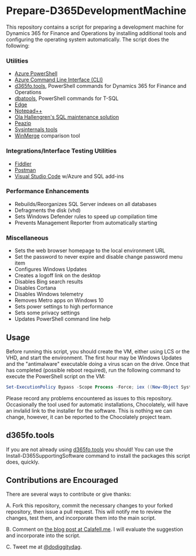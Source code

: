 # Prepare-D365DevelopmentMachine
This repository contains a script for preparing a development machine for Dynamics 365 for Finance and Operations by installing additional tools and configuring the operating system automatically.  The script does the following:

### Utilities
*	[Azure PowerShell](https://docs.microsoft.com/en-us/powershell/azure/overview?view=azurermps-6.11.0)
*	[Azure Command Line Interface (CLI)](https://docs.microsoft.com/en-us/cli/azure/get-started-with-azure-cli?view=azure-cli-latest)
*	[d365fo.tools](https://github.com/d365collaborative/d365fo.tools), PowerShell commands for Dynamics 365 for Finance and Operations
*	[dbatools](https://dbatools.io/), PowerShell commands for T-SQL
*	[Edge](https://www.microsoft.com/en-us/edge)
*	[Notepad++](https://notepad-plus-plus.org/)
*	[Ola Hallengren's SQL maintenance solution](https://ola.hallengren.com/)
*	[Peazip](http://www.peazip.org/)
*	[Sysinternals tools](https://docs.microsoft.com/en-us/sysinternals/)
*	[WinMerge](http://winmerge.org/) comparison tool

### Integrations/Interface Testing Utilities
*	[Fiddler](https://www.telerik.com/fiddler)
*	[Postman](https://www.getpostman.com/)
*	[Visual Studio Code](https://code.visualstudio.com/) w/Azure and SQL add-ins

### Performance Enhancements
* Rebuilds/Reorganizes SQL Server indexes on all databases
* Defragments the disk (vhd)
* Sets Windows Defender rules to speed up compilation time
* Prevents Management Reporter from automatically starting

### Miscellaneous
* Sets the web browser homepage to the local environment URL
* Set the password to never expire and disable change password menu item
* Configures Windows Updates
* Creates a logoff link on the desktop
* Disables Bing search results
* Disables Cortana
* Disables Windows telemetry
* Removes Metro apps on Windows 10
* Sets power settings to high performance
* Sets some privacy settings
* Updates PowerShell command line help

## Usage
Before running this script, you should create the VM, either using LCS or the VHD, and start the environment.  The first hour may be Windows Updates and the "antimalware" executable doing a virus scan on the drive.  Once that has completed (possible reboot required), run the following command to execute the PowerShell script on the VM:

```powershell
Set-ExecutionPolicy Bypass -Scope Process -Force; iex ((New-Object System.Net.WebClient).DownloadString('https://raw.githubusercontent.com/dodiggitydag/D365FO-Prepare-D365DevelopmentMachine/master/Prepare-D365DevelopmentMachine.ps1'))
```
Please record any problems encountered as issues to this repository.  Occasionally the tool used for automatic installations, Chocolately, will have an invlalid link to the installer for the software.  This is nothing we can change, however, it can be reported to the Chocolately project team.

## d365fo.tools
If you are not already using [d365fo.tools](https://github.com/d365collaborative/d365fo.tools) you should!  You can use the Install-D365SupportingSoftware command to install the packages this script does, quickly.

## Contributions are Encouraged
There are several ways to contribute or give thanks:

A. Fork this repository, commit the necessary changes to your forked repository, then issue a pull request.  This will notify me to review the changes, test them, and incorporate them into the main script.

B. Comment on [the blog post at Calafell.me](http://calafell.me/automatically-prepare-a-development-vm-for-microsoft-dynamics-365-for-finance-and-operations/).  I will evaluate the suggestion and incorporate into the script.

C. Tweet me at [@dodiggitydag](https://twitter.com/dodiggitydag).
